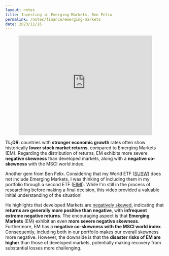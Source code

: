 ```yaml
---
layout: notes
title: Investing in Emerging Markets, Ben Felix
permalink: /notes/finance/emerging-markets
date: 2023/11/26
---
```


<center>
<iframe 
    width="420" 
    height="315"
    src="https://www.youtube.com/embed/DEV49qY0TP8" 
    frameborder="0" 
    allowfullscreen>
</iframe>
</center>

**TL;DR**: countries with **stronger economic growth** rates often show historically **lower stock market returns**, compared to Emerging Markets (EM). Regarding the distribution of returns, EM exhibits more severe **negative skewness** than developed markets, along with a **negative co-skewness** with the MSCI world index.

Another gem from Ben Felix. Considering that my World ETF ([SUSW](https://www.justetf.com/it/etf-profile.html?isin=IE00BYX2JD69)) does not include Emerging Markets, I was thinking of including them in my portfolio through a second ETF ([EIMI](https://www.justetf.com/en/etf-profile.html?isin=IE00BKM4GZ66#chart)). While I'm still in the process of researching before making a final decision, this video provided a valuable initial understanding of the situation!

He highlights that developed Markets are [negatively skewed](https://corporatefinanceinstitute.com/resources/data-science/negatively-skewed-distribution/), indicating that **returns are generally more positive than negative**, with **infrequent extreme negative returns**. The encouraging aspect is that **Emerging Markets** (EM) exhibit an even **more severe negative skewness**. Furthermore, EM has a **negative co-skewness with the MSCI world index**. Consequently, including both in our portfolio makes our overall skewness more negative. However, the downside is that the **disaster risks of EM are higher** than those of developed markets, potentially making recovery from substantial losses more challenging.